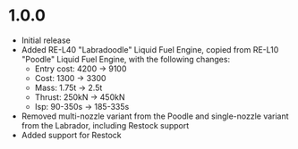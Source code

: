 # 1.0.0
- Initial release
- Added RE-L40 "Labradoodle" Liquid Fuel Engine, copied from RE-L10 "Poodle" Liquid Fuel Engine, with the following changes:
  - Entry cost: 4200 → 9100
  - Cost: 1300 → 3300
  - Mass: 1.75t → 2.5t
  - Thrust: 250kN → 450kN
  - Isp: 90-350s → 185-335s
- Removed multi-nozzle variant from the Poodle and single-nozzle variant from the Labrador, including Restock support
- Added support for Restock